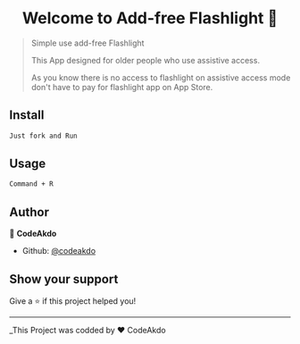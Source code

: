 <h1 align="center">Welcome to Add-free Flashlight 👋</h1>
<p>
</p>

> Simple use add-free Flashlight
> 
> This App designed for older people who use assistive access.
> 
> As you know there is no access to flashlight on assistive access mode don't have to pay for flashlight app on App Store.

## Install

```sh
Just fork and Run
```

## Usage

```sh
Command + R
```

## Author

👤 **CodeAkdo**

* Github: [@codeakdo](https://github.com/codeakdo)

## Show your support

Give a ⭐️ if this project helped you!

***
_This Project was codded  by ❤️ CodeAkdo
